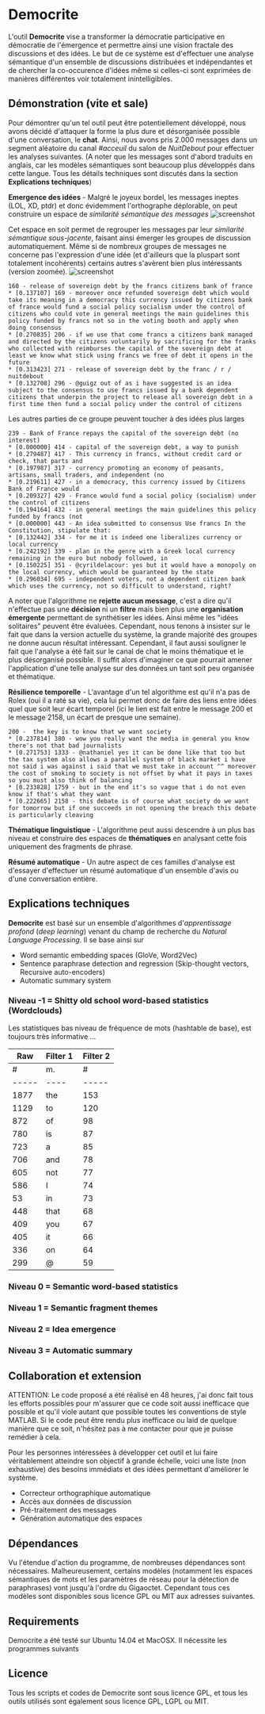 # Democrite
L'outil **Democrite** vise a transformer la démocratie participative en démocratie de l'émergence et permettre ainsi une vision fractale des discussions et des idées. Le but de ce système est d'effectuer une analyse sémantique d'un ensemble de discussions distribuées et indépendantes et de chercher la co-occurence d'idées même si celles-ci sont exprimées de manières différentes voir totalement inintelligibles.

## Démonstration (vite et sale)
Pour démontrer qu'un tel outil peut être potentiellement développé, nous avons décidé d'attaquer la forme la plus dure et désorganisée possible d'une conversation, le **chat**. Ainsi, nous avons pris 2.000 messages dans un segment aléatoire du canal *#acceuil* du salon de *NuitDebout* pour effectuer les analyses suivantes. (A noter que les messages sont d'abord traduits en anglais, car les modèles sémantiques sont beaucoup plus développés dans cette langue. Tous les détails techniques sont discutés dans la section **Explications techniques**)

**Emergence des idées** - Malgré le joyeux bordel, les messages ineptes (LOL, XD, ptdr) et donc évidemment l'orthographe déplorable, on peut construire un espace de *similarité sémantique des messages*
![screenshot](screenshots/sentences.png "")

Cet espace en soit permet de regrouper les messages par leur *similarité sémantique sous-jacente*, faisant ainsi émerger les groupes de discussion automatiquement. Même si de nombreux groupes de messages ne concerne pas l'expression d'une idée (et d'ailleurs que la pluspart sont totalement incohérents) certains autres s'avèrent bien plus intéressants (version zoomée).
![screenshot](screenshots/sentences_zoom.png "")

```
160 - release of sovereign debt by the francs citizens bank of france
* [0.137107] 169 - moreover once refunded sovereign debt which would take its meaning in a democracy this currency issued by citizens bank of france would fund a social policy socialism under the control of citizens who could vote in general meetings the main guidelines this policy funded by francs not so in the voting booth and apply when doing consensus
* [0.270835] 206 - if we use that come francs a citizens bank managed and directed by the citizens voluntarily by sacrificing for the franks who collected with reimburses the capital of the sovereign debt at least we know what stick using francs we free of debt it opens in the future
* [0.313423] 271 - release of sovereign debt by the franc / r / nuitdebout
* [0.132708] 296 - @guigz out of as i have suggested is an idea subject to the consensus to use francs issued by a bank dependent citizens that underpin the project to release all sovereign debt in a first time then fund a social policy under the control of citizens
```

Les autres parties de ce groupe peuvent toucher à des idées plus larges

```
239 - Bank of France repays the capital of the sovereign debt (no interest)
* [0.000000] 414 - capital of the sovereign debt, a way to punish
* [0.279487] 417 - This currency in francs, without credit card or check, that parts and
* [0.197987] 317 - currency promoting an economy of peasants, artisans, small traders, and independent (no
* [0.219611] 427 - in a democracy, this currency issued by Citizens Bank of France would
* [0.209327] 429 - France would fund a social policy (socialism) under the control of citizens
* [0.194164] 432 - in general meetings the main guidelines this policy funded by francs (not
* [0.000000] 443 - An idea submitted to consensus Use francs In the Constitution, stipulate that:
* [0.132442] 334 - for me it is indeed one liberalizes currency or local currency
* [0.242192] 339 - plan in the genre with a Greek local currency remaining in the euro but nobody followed, in
* [0.150225] 351 - @cyrildelacour: yes but it would have a monopoly on the local currency, which would be guaranteed by the state
* [0.296034] 695 - independent voters, not a dependent citizen bank which uses the currency, not so difficult to understand, right?
```

A noter que l'algorithme ne **rejette aucun message**, c'est a dire qu'il n'effectue pas une **décision** ni un **filtre** mais bien plus une **organisation émergente** permettant de synthétiser les idées. Ainsi même les "idées solitaires" peuvent être évaluées. Cependant, nous tenons à insister sur le fait que dans la version actuelle du système, la grande majorité des groupes ne donne aucun résultat intéressant. Cependant, il faut aussi souligner le fait que l'analyse a été fait sur le canal de chat le moins thématique et le plus désorganisé possible. Il suffit alors d'imaginer ce que pourrait amener l'application d'une telle analyse sur des données un tant soit peu organisée et thématique.

**Résilience temporelle** - L'avantage d'un tel algorithme est qu'il n'a pas de Rolex (oui il a raté sa vie), cela lui permet donc de faire des liens entre idées quel que soit leur écart temporel (ici le lien est fait entre le message 200 et le message 2158, un écart de presque une semaine).
```
200 -  the key is to know that we want society
* [0.237814] 380 - wow you really want the media in general you know there's not that bad journalists
* [0.271753] 1333 - @nathaniel yes it can be done like that too but the tax system also allows a parallel system of black market i have not said i was against i said that we must take in account ^^ moreover the cost of smoking to society is not offset by what it pays in taxes so you must also think of balancing
* [0.233828] 1759 - but in the end it's so vague that i do not even know if that's what they want
* [0.222665] 2158 - this debate is of course what society do we want for tomorrow but if one succeeds in not opening the breach this debate is particularly cleaving
```

**Thématique linguistique** - L'algorithme peut aussi descendre à un plus bas niveau et construire des espaces de **thématiques** en analysant cette fois uniquement des fragments de phrase.

**Résumé automatique** - Un autre aspect de ces familles d'analyse est d'essayer d'effectuer un résumé automatique d'un ensemble d'avis ou d'une conversation entière.

## Explications techniques
**Democrite** est basé sur un ensemble d'algorithmes d'*apprentissage profond* (*deep learning*) venant du champ de recherche du *Natural Language Processing*. Il se base ainsi sur
- Word semantic embedding spaces (GloVe, Word2Vec)
- Sentence paraphrase detection and regression (Skip-thought vectors, Recursive auto-encoders)
- Automatic summary system

### Niveau -1 = Shitty old school word-based statistics (Wordclouds)
Les statistiques bas niveau de fréquence de mots (hashtable de base), est toujours très informative ...

|   Raw    | Filter 1 | Filter 2 |
|----------|----------|----------|
|  # |  m.  | # | m. | # | m. |
|-----|----|-----|----|-----|----|
|1877 | the|153|will|120|people|
|1129 | to |120|people|67|movement|
|872  | of |98|would|66|France|
|780  | is |87|because|45|system|
|723 | a  |85|against|42|exchange|
|706 | and|78|about|39|inciting|
|605 |not|77|take|35|social|
|586 | I |74|place|33|participants|
|53 | in |73|think|31|chatter|
|448 |that|68|like|31|currency|
|409 | you|67|movement|31|media|
|405 | it|66|France|30|Bank|
|336 | on|64|more|30|police|
|299 | @|59|make|28|contacting|

### Niveau 0 = Semantic word-based statistics

### Niveau 1 = Semantic fragment themes

### Niveau 2 = Idea emergence

### Niveau 3 = Automatic summary

## Collaboration et extension

ATTENTION: Le code proposé a été réalisé en 48 heures, j'ai donc fait tous les efforts possibles pour m'assurer que ce code soit aussi inefficace que possible et qu'il viole autant que possible toutes les conventions de style MATLAB. Si le code peut être rendu plus inefficace ou laid de quelque manière que ce soit, n'hésitez pas à me contacter pour que je puisse remédier à cela.

Pour les personnes intéressées à développer cet outil et lui faire véritablement atteindre son objectif à grande échelle, voici une liste (non exhaustive) des besoins immédiats et des idées permettant d'améliorer le système.
- Correcteur orthographique automatique
- Accès aux données de discussion
- Pré-traitement des messages
- Génération automatique des espaces

## Dépendances
Vu l'étendue d'action du programme, de nombreuses dépendances sont nécessaires. Malheureusement, certains modèles (notamment les espaces sémantiques de mots et les paramètres de réseau pour la détection de paraphrases) vont jusqu'à l'ordre du Gigaoctet. Cependant tous ces modèles sont disponibles sous licence GPL ou MIT aux adresses suivantes. 

## Requirements
Democrite a été testé sur Ubuntu 14.04 et MacOSX. Il nécessite les programmes suivants

## Licence
Tous les scripts et codes de Democrite sont sous licence GPL, et tous les outils utilisés sont également sous licence GPL, LGPL ou MIT.